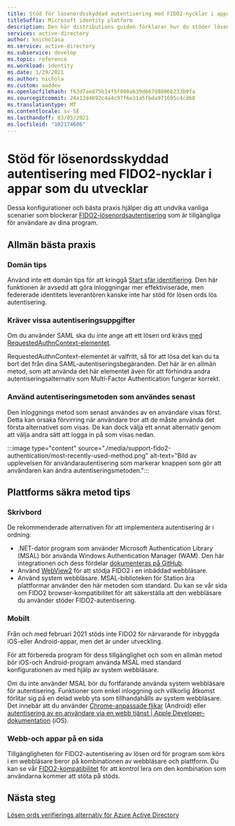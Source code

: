 ```yaml
---
title: Stöd för lösenordsskyddad autentisering med FIDO2-nycklar i appar som du utvecklar | Azure
titleSuffix: Microsoft identity platform
description: Den här distributions guiden förklarar hur du stöder lösen ords lös autentisering med FIDO2-säkerhetsnycklar i de program som du utvecklar
services: active-directory
author: knicholasa
ms.service: active-directory
ms.subservice: develop
ms.topic: reference
ms.workload: identity
ms.date: 1/29/2021
ms.author: nichola
ms.custom: aaddev
ms.openlocfilehash: f63d7aed75b14f5f008a639d667d8806b233b9fa
ms.sourcegitcommit: 24a12d4692c4a4c97f6e31a5fbda971695c4cd68
ms.translationtype: MT
ms.contentlocale: sv-SE
ms.lasthandoff: 03/05/2021
ms.locfileid: "102174606"
---
```

# <a name="support-passwordless-authentication-with-fido2-keys-in-apps-you-develop"></a>Stöd för lösenordsskyddad autentisering med FIDO2-nycklar i appar som du utvecklar

Dessa konfigurationer och bästa praxis hjälper dig att undvika vanliga scenarier som blockerar [FIDO2-lösenordsautentisering](../../active-directory/authentication/concept-authentication-passwordless.md) som är tillgängliga för användare av dina program.

## <a name="general-best-practices"></a>Allmän bästa praxis

### <a name="domain-hints"></a>Domän tips

Använd inte ett domän tips för att kringgå [Start sfär identifiering](../../active-directory/manage-apps/configure-authentication-for-federated-users-portal.md). Den här funktionen är avsedd att göra inloggningar mer effektiviserade, men federerade identitets leverantören kanske inte har stöd för lösen ords lös autentisering.

### <a name="requiring-specific-credentials"></a>Kräver vissa autentiseringsuppgifter

Om du använder SAML ska du inte ange att ett lösen ord krävs [med RequestedAuthnContext-elementet](single-sign-on-saml-protocol.md#requestauthncontext).

RequestedAuthnContext-elementet är valfritt, så för att lösa det kan du ta bort det från dina SAML-autentiseringsbegäranden. Det här är en allmän metod, som att använda det här elementet även för att förhindra andra autentiseringsalternativ som Multi-Factor Authentication fungerar korrekt.

### <a name="using-the-most-recently-used-authentication-method"></a>Använd autentiseringsmetoden som användes senast

Den inloggnings metod som senast användes av en användare visas först. Detta kan orsaka förvirring när användare tror att de måste använda det första alternativet som visas. De kan dock välja ett annat alternativ genom att välja andra sätt att logga in på som visas nedan.

:::image type="content" source="./media/support-fido2-authentication/most-recently-used-method.png" alt-text="Bild av upplevelsen för användarautentisering som markerar knappen som gör att användaren kan ändra autentiseringsmetoden.":::

## <a name="platform-specific-best-practices"></a>Plattforms säkra metod tips

### <a name="desktop"></a>Skrivbord

De rekommenderade alternativen för att implementera autentisering är i ordning:

- .NET-dator program som använder Microsoft Authentication Library (MSAL) bör använda Windows Authentication Manager (WAM). Den här integrationen och dess fördelar [dokumenteras på GitHub](https://github.com/AzureAD/microsoft-authentication-library-for-dotnet/wiki/wam).
- Använd [WebView2](/microsoft-edge/webview2/) för att stödja FIDO2 i en inbäddad webbläsare.
- Använd system webbläsare. MSAL-biblioteken för Station ära plattformar använder den här metoden som standard. Du kan se vår sida om FIDO2 browser-kompatibilitet för att säkerställa att den webbläsare du använder stöder FIDO2-autentisering.

### <a name="mobile"></a>Mobilt

Från och med februari 2021 stöds inte FIDO2 för närvarande för inbyggda iOS-eller Android-appar, men det är under utveckling.

För att förbereda program för dess tillgänglighet och som en allmän metod bör iOS-och Android-program använda MSAL med standard konfigurationen av med hjälp av system webbläsare.

Om du inte använder MSAL bör du fortfarande använda system webbläsare för autentisering. Funktioner som enkel inloggning och villkorlig åtkomst förlitar sig på en delad webb yta som tillhandahålls av system webbläsare. Det innebär att du använder [Chrome-anpassade flikar](https://developer.chrome.com/docs/multidevice/android/customtabs/) (Android) eller [autentisering av en användare via en webb tjänst | Apple Developer-dokumentation](https://developer.apple.com/documentation/authenticationservices/authenticating_a_user_through_a_web_service) (iOS).

### <a name="web-and-single-page-apps"></a>Webb-och appar på en sida

Tillgängligheten för FIDO2-autentisering av lösen ord för program som körs i en webbläsare beror på kombinationen av webbläsare och plattform. Du kan se vår [FIDO2-kompatibilitet](../authentication/fido2-compatibility.md) för att kontrol lera om den kombination som användarna kommer att stöta på stöds.

## <a name="next-steps"></a>Nästa steg

[Lösen ords verifierings alternativ för Azure Active Directory](../../active-directory/authentication/concept-authentication-passwordless.md)